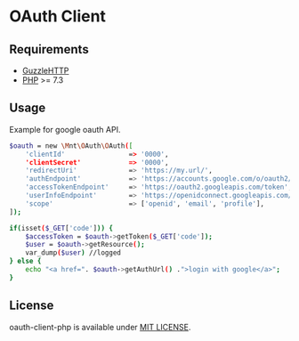 # OAuth Client

## Requirements

- [GuzzleHTTP](https://github.com/guzzle/guzzle)
- [PHP](https://www.php.net/) >= 7.3

## Usage

Example for google oauth API.

```bash
$oauth = new \Mnt\OAuth\OAuth([
    'clientId'                => '0000',
    'clientSecret'            => '0000',
    'redirectUri'             => 'https://my.url/',
    'authEndpoint'            => 'https://accounts.google.com/o/oauth2/v2/auth',
    'accessTokenEndpoint'     => 'https://oauth2.googleapis.com/token',
    'userInfoEndpoint'        => 'https://openidconnect.googleapis.com/v1/userinfo',
    'scope'                   => ['openid', 'email', 'profile'],
]);

if(isset($_GET['code'])) {
    $accessToken = $oauth->getToken($_GET['code']);
    $user = $oauth->getResource();
    var_dump($user) //logged
} else {
    echo "<a href=". $oauth->getAuthUrl() .">login with google</a>";
}
```

## License

oauth-client-php is available under [MIT LICENSE](https://github.com/Mimso/oauth-client-php/blob/main/LICENSE).
